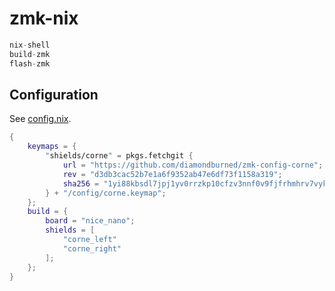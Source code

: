 # zmk-nix

```nix
nix-shell
build-zmk
flash-zmk
```

## Configuration

See [config.nix](config.nix).

```nix
{
	keymaps = {
		"shields/corne" = pkgs.fetchgit {
			url = "https://github.com/diamondburned/zmk-config-corne";
			rev = "d3db3cac52b7e1a6f9352ab47e6df73f1158a319";
			sha256 = "1yi88kbsdl7jpj1yv0rrzkp10cfzv3nnf0v9fjfrhmhrv7vyk8vd";
		} + "/config/corne.keymap";
	};
	build = {
		board = "nice_nano";
		shields = [
			"corne_left"
			"corne_right"
		];
	};
}
```
